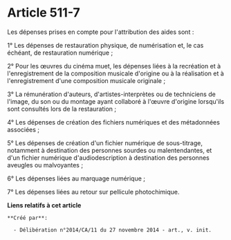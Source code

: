 # Article 511-7

Les dépenses prises en compte pour l'attribution des aides sont : 

1° Les dépenses de restauration physique, de numérisation et, le cas échéant, de restauration numérique ; 

2° Pour les œuvres du cinéma muet, les dépenses liées à la recréation et à l'enregistrement de la composition musicale
d'origine ou à la réalisation et à l'enregistrement d'une composition musicale originale ; 

3° La rémunération d'auteurs, d'artistes-interprètes ou de techniciens de l'image, du son ou du montage ayant collaboré à
l'œuvre d'origine lorsqu'ils sont consultés lors de la restauration ; 

4° Les dépenses de création des fichiers numériques et des métadonnées associées ; 

5° Les dépenses de création d'un fichier numérique de sous-titrage, notamment à destination des personnes sourdes ou
malentendantes, et d'un fichier numérique d'audiodescription à destination des personnes aveugles ou malvoyantes ; 

6° Les dépenses liées au marquage numérique ; 

7° Les dépenses liées au retour sur pellicule photochimique.

**Liens relatifs à cet article**

	**Créé par**:

	  - Délibération n°2014/CA/11 du 27 novembre 2014 - art., v. init.
